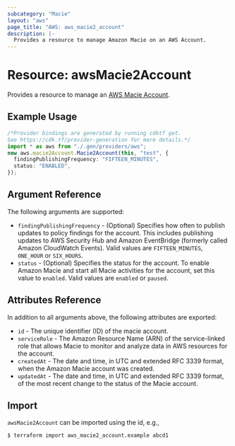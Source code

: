 ```yaml
---
subcategory: "Macie"
layout: "aws"
page_title: "AWS: aws_macie2_account"
description: |-
  Provides a resource to manage Amazon Macie on an AWS Account.
---
```


# Resource: awsMacie2Account

Provides a resource to manage an [AWS Macie Account](https://docs.aws.amazon.com/macie/latest/APIReference/macie.html).

## Example Usage

```typescript
/*Provider bindings are generated by running cdktf get.
See https://cdk.tf/provider-generation for more details.*/
import * as aws from "./.gen/providers/aws";
new aws.macie2Account.Macie2Account(this, "test", {
  findingPublishingFrequency: "FIFTEEN_MINUTES",
  status: "ENABLED",
});

```

## Argument Reference

The following arguments are supported:

* `findingPublishingFrequency` -  (Optional) Specifies how often to publish updates to policy findings for the account. This includes publishing updates to AWS Security Hub and Amazon EventBridge (formerly called Amazon CloudWatch Events). Valid values are `FIFTEEN_MINUTES`, `ONE_HOUR` or `SIX_HOURS`.
* `status` - (Optional) Specifies the status for the account. To enable Amazon Macie and start all Macie activities for the account, set this value to `enabled`. Valid values are `enabled` or `paused`.

## Attributes Reference

In addition to all arguments above, the following attributes are exported:

* `id` - The unique identifier (ID) of the macie account.
* `serviceRole` - The Amazon Resource Name (ARN) of the service-linked role that allows Macie to monitor and analyze data in AWS resources for the account.
* `createdAt` - The date and time, in UTC and extended RFC 3339 format, when the Amazon Macie account was created.
* `updatedAt` - The date and time, in UTC and extended RFC 3339 format, of the most recent change to the status of the Macie account.

## Import

`awsMacie2Account` can be imported using the id, e.g.,

```console
$ terraform import aws_macie2_account.example abcd1
```
